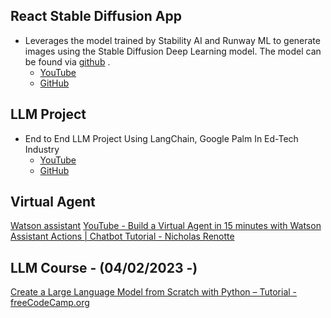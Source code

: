 ## React Stable Diffusion App

- Leverages the model trained by Stability AI and Runway ML to generate images using the Stable Diffusion Deep Learning model. The model can be found via [github](https://github.com/CompVis/stable-diffusion) .
  - [YouTube](https://youtu.be/3l16wCsDglU?si=ZV4Oa02T79wncorQ)
  - [GitHub](https://github.com/nicknochnack/Code-That-ReactStableDiffusion)

## LLM Project

- End to End LLM Project Using LangChain, Google Palm In Ed-Tech Industry
  - [YouTube](https://youtu.be/AjQPRomyd-k?si=wC-RurxwxUeK47cE)
  - [GitHub](https://github.com/codebasics/langchain/tree/main/3_project_codebasics_q_and_a)

## Virtual Agent

[Watson assistant](https://au-syd.assistant.watson.cloud.ibm.com/)
[YouTube - Build a Virtual Agent in 15 minutes with Watson Assistant Actions | Chatbot Tutorial - Nicholas Renotte](https://youtu.be/0sgjH5NWbNw?si=ZyfpZMbjN5j1e2AS)

## LLM Course - (04/02/2023 -)

[Create a Large Language Model from Scratch with Python – Tutorial - freeCodeCamp.org](https://youtu.be/UU1WVnMk4E8?si=kKjPtAT-N5FZ6oIL)
